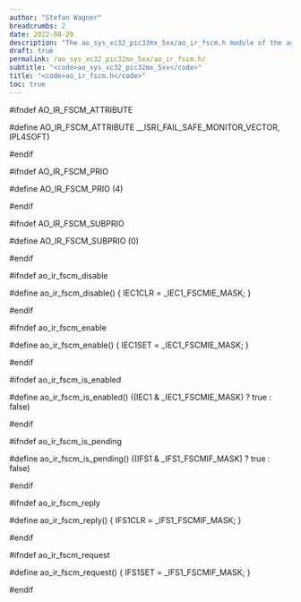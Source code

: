 ```yaml
---
author: "Stefan Wagner"
breadcrumbs: 2
date: 2022-08-29
description: "The ao_sys_xc32_pic32mx_5xx/ao_ir_fscm.h module of the ao real-time operating system."
draft: true
permalink: /ao_sys_xc32_pic32mx_5xx/ao_ir_fscm.h/ 
subtitle: "<code>ao_sys_xc32_pic32mx_5xx</code>"
title: "<code>ao_ir_fscm.h</code>"
toc: true
---
```


#ifndef AO_IR_FSCM_ATTRIBUTE

#define AO_IR_FSCM_ATTRIBUTE        __ISR(_FAIL_SAFE_MONITOR_VECTOR, IPL4SOFT)

#endif

#ifndef AO_IR_FSCM_PRIO

#define AO_IR_FSCM_PRIO             (4)

#endif

#ifndef AO_IR_FSCM_SUBPRIO

#define AO_IR_FSCM_SUBPRIO          (0)

#endif

#ifndef ao_ir_fscm_disable

#define ao_ir_fscm_disable()        { IEC1CLR = _IEC1_FSCMIE_MASK; }

#endif

#ifndef ao_ir_fscm_enable

#define ao_ir_fscm_enable()         { IEC1SET = _IEC1_FSCMIE_MASK; }

#endif

#ifndef ao_ir_fscm_is_enabled

#define ao_ir_fscm_is_enabled()     ((IEC1 & _IEC1_FSCMIE_MASK) ? true : false)

#endif

#ifndef ao_ir_fscm_is_pending

#define ao_ir_fscm_is_pending()     ((IFS1 & _IFS1_FSCMIF_MASK) ? true : false)

#endif

#ifndef ao_ir_fscm_reply

#define ao_ir_fscm_reply()          { IFS1CLR = _IFS1_FSCMIF_MASK; }

#endif

#ifndef ao_ir_fscm_request

#define ao_ir_fscm_request()        { IFS1SET = _IFS1_FSCMIF_MASK; }

#endif

